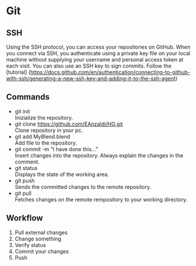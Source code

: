 # Git

## SSH
Using the SSH protocol, you can access your repositories on GitHub. When you connect via SSH, you authenticate using a private key file on your local machine without supplying your username and personal access token at each visit. You can also use an SSH key to sign commits.
Follow the [tutorial] (https://docs.github.com/en/authentication/connecting-to-github-with-ssh/generating-a-new-ssh-key-and-adding-it-to-the-ssh-agent)

## Commands
- git init  
Inizialize the repository.
- git clone https://github.com/EAnzaldi/HG.git  
Clone repository in your pc.
- git add MyBlend.blend  
Add file to the repository.
- git commit -m "I have done this..."  
Insert changes into the repository. Always explain the changes in the comment.
- git status  
Displays the state of the working area.
- git push  
Sends the committed changes to the remote repository.
- git pull  
Fetches changes on the remote rempository to your working directory.

## Workflow
1. Pull external changes
2. Change something
4. Verify status
3. Commit your changes
4. Push

